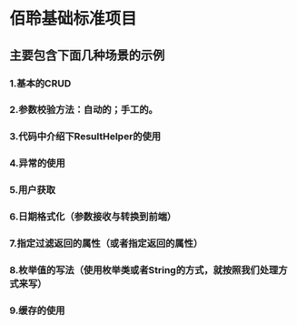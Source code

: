 # 佰聆基础标准项目

## 主要包含下面几种场景的示例

### 1.基本的CRUD

### 2.参数校验方法：自动的；手工的。

### 3.代码中介绍下ResultHelper的使用

### 4.异常的使用

### 5.用户获取

### 6.日期格式化（参数接收与转换到前端）

### 7.指定过滤返回的属性（或者指定返回的属性）

### 8.枚举值的写法（使用枚举类或者String的方式，就按照我们处理方式来写）

### 9.缓存的使用
